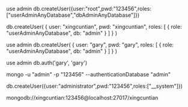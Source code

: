 use admin
db.createUser({user:"root",pwd:"123456",roles:["userAdminAnyDatabase","dbAdminAnyDatabase"]})  

db.createUser(
  {
    user: "xingcuntian",
    pwd: "xingcuntian",
    roles: [ { role: "userAdminAnyDatabase", db: "admin" } ]
  }
)


use admin
db.createUser(
  {
    user: "gary",
    pwd: "gary",
    roles: [ { role: "userAdminAnyDatabase", db: "admin" } ]
  }
)

use admin
db.auth('gary', 'gary')


mongo  -u "admin" -p "123456" --authenticationDatabase "admin"



db.createUser({user:"administrator",pwd:"123456",roles:["__system"]})  


mongodb://xingcuntian:123456@localhost:27017/xingcuntian